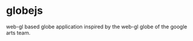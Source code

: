globejs
=======

web-gl based globe application inspired by the web-gl globe of the google arts team.

